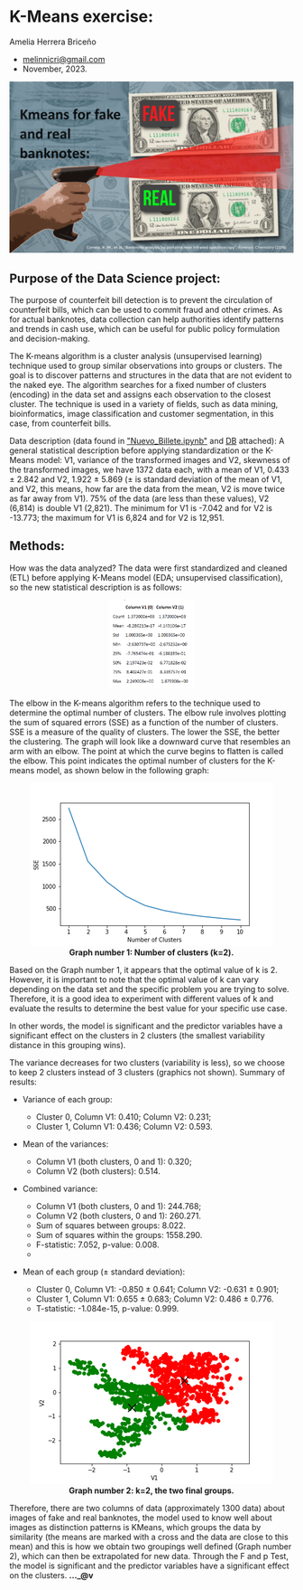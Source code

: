 # K-Means exercise: 
Amelia Herrera Briceño
- melinnicri@gmail.com
- November, 2023.

<p align="center"><img src="https://github.com/melinnicri/K-Means_exercise/blob/main/images/fake.png"></p>

## Purpose of the Data Science project: 
The purpose of counterfeit bill detection is to prevent the circulation of counterfeit bills, which can be used to commit fraud and other crimes. As for actual banknotes, data collection can help authorities identify patterns and trends in cash use, which can be useful for public policy formulation and decision-making.

The K-means algorithm is a cluster analysis (unsupervised learning) technique used to group similar observations into groups or clusters. The goal is to discover patterns and structures in the data that are not evident to the naked eye. The algorithm searches for a fixed number of clusters (encoding) in the data set and assigns each observation to the closest cluster. The technique is used in a variety of fields, such as data mining, bioinformatics, image classification and customer segmentation, in this case, from counterfeit bills.

Data description (data found in ["Nuevo_Billete.ipynb"](https://github.com/melinnicri/K-Means_exercise/blob/main/Nuevo_Billete_again.ipynb) and [DB](https://github.com/melinnicri/K-Means_exercise/blob/main/Backnotes.csv) attached): A general statistical description before applying standardization or the K-Means model: V1, variance of the transformed images and V2, skewness of the transformed images, we have 1372 data each, with a mean of V1, 0.433 ± 2.842 and V2, 1.922 ± 5.869 (± is standard deviation of the mean of V1, and V2, this means, how far are the data from the mean, V2 is move twice as far away from V1). 75% of the data (are less than these values), V2 (6,814) is double V1 (2,821). The minimum for V1 is -7.042 and for V2 is -13.773; the maximum for V1 is 6,824 and for V2 is 12,951.

## Methods: 
How was the data analyzed? The data were first standardized and cleaned (ETL) before applying K-Means model (EDA; unsupervised classification), so the new statistical description is as follows:

<p align="center"><img src="https://github.com/melinnicri/K-Means_exercise/blob/main/images/Columns.png"width="30%"></p>

The elbow in the K-means algorithm refers to the technique used to determine the optimal number of clusters. The elbow rule involves plotting the sum of squared errors (SSE) as a function of the number of clusters. SSE is a measure of the quality of clusters. The lower the SSE, the better the clustering. The graph will look like a downward curve that resembles an arm with an elbow. The point at which the curve begins to flatten is called the elbow. This point indicates the optimal number of clusters for the K-means model, as shown below in the following graph:


<p align="center"><img src="https://github.com/melinnicri/K-Means_exercise/blob/main/images/Encoding.png"/>
  <br/> <b>Graph number 1: Number of clusters (k=2).</b>
  </span></p>


Based on the Graph number 1, it appears that the optimal value of k is 2. However, it is important to note that the optimal value of k can vary depending on the data set and the specific problem you are trying to solve. Therefore, it is a good idea to experiment with different values of k and evaluate the results to determine the best value for your specific use case.

In other words, the model is significant and the predictor variables have a significant effect on the clusters in 2 clusters (the smallest variability distance in this grouping wins).

The variance decreases for two clusters (variability is less), so we choose to keep 2 clusters instead of 3 clusters (graphics not shown).
Summary of results:

* Variance of each group:
  - Cluster 0, Column V1: 0.410; Column V2: 0.231;
  - Cluster 1, Column V1: 0.436; Column V2: 0.593.

* Mean of the variances:
  - Column V1 (both clusters, 0 and 1): 0.320;
  - Column V2 (both clusters): 0.514.

* Combined variance:
  - Column V1 (both clusters, 0 and 1): 244.768;
  - Column V2 (both clusters, 0 and 1): 260.271.
  - Sum of squares between groups: 8.022.
  - Sum of squares within the groups: 1558.290.
  - F-statistic: 7.052, p-value: 0.008.
  - 
* Mean of each group (± standard deviation):
  - Cluster 0, Column V1: -0.850 ± 0.641; Column V2: -0.631 ± 0.901;
  - Cluster 1, Column V1: 0.655 ± 0.683; Column V2: 0.486 ± 0.776.
  - T-statistic: -1.084e-15, p-value: 0.999.


<p align="center"><img src="https://github.com/melinnicri/K-Means_exercise/blob/main/images/Kmeans2.png"/>
  <br/><b>Graph number 2: k=2, the two final groups.</b>
  </span></p>


Therefore, there are two columns of data (approximately 1300 data) about images of fake and real banknotes, the model used to know well about images as distinction patterns is KMeans, which groups the data by similarity (the means are marked with a cross and the data are close to this mean) and this is how we obtain two groupings well defined (Graph number 2), which can then be extrapolated for new data. Through the F and p Test, the model is significant and the predictor variables have a significant effect on the clusters. **..._@v**
